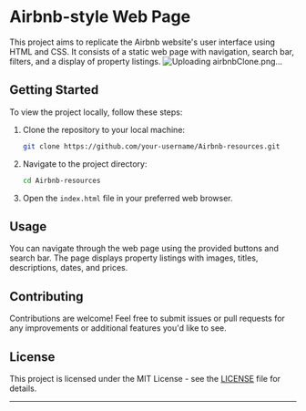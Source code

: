 # Airbnb-style Web Page

This project aims to replicate the Airbnb website's user interface using HTML and CSS. It consists of a static web page with navigation, search bar, filters, and a display of property listings.
![Uploading airbnbClone.png…]()

## Getting Started

To view the project locally, follow these steps:

1. Clone the repository to your local machine:

   ```bash
   git clone https://github.com/your-username/Airbnb-resources.git
   ```

2. Navigate to the project directory:

   ```bash
   cd Airbnb-resources
   ```

3. Open the `index.html` file in your preferred web browser.

## Usage

You can navigate through the web page using the provided buttons and search bar. The page displays property listings with images, titles, descriptions, dates, and prices.

## Contributing

Contributions are welcome! Feel free to submit issues or pull requests for any improvements or additional features you'd like to see.

## License

This project is licensed under the MIT License - see the [LICENSE](LICENSE) file for details.

---
